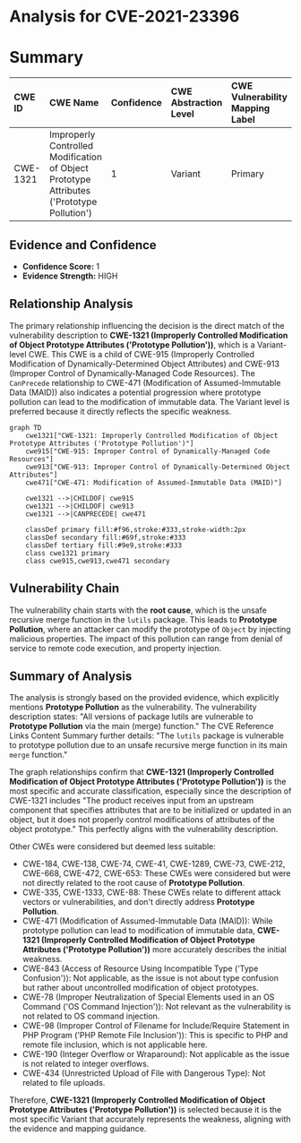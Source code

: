 # Analysis for CVE-2021-23396

# Summary
| CWE ID  | CWE Name                                                                                | Confidence | CWE Abstraction Level | CWE Vulnerability Mapping Label | CWE-Vulnerability Mapping Notes |
| :------- | :--------------------------------------------------------------------------------------- | :--------- | :---------------------- | :------------------------------ | :------------------------------ |
| CWE-1321 | Improperly Controlled Modification of Object Prototype Attributes ('Prototype Pollution') | 1          | Variant               | Primary                       | Allowed                       |

## Evidence and Confidence

*   **Confidence Score:** 1
*   **Evidence Strength:** HIGH

## Relationship Analysis
The primary relationship influencing the decision is the direct match of the vulnerability description to **CWE-1321 (Improperly Controlled Modification of Object Prototype Attributes ('Prototype Pollution'))**, which is a Variant-level CWE. This CWE is a child of CWE-915 (Improperly Controlled Modification of Dynamically-Determined Object Attributes) and CWE-913 (Improper Control of Dynamically-Managed Code Resources). The `CanPrecede` relationship to CWE-471 (Modification of Assumed-Immutable Data (MAID)) also indicates a potential progression where prototype pollution can lead to the modification of immutable data. The Variant level is preferred because it directly reflects the specific weakness.

```mermaid
graph TD
    cwe1321["CWE-1321: Improperly Controlled Modification of Object Prototype Attributes ('Prototype Pollution')"]
    cwe915["CWE-915: Improper Control of Dynamically-Managed Code Resources"]
    cwe913["CWE-913: Improper Control of Dynamically-Determined Object Attributes"]
    cwe471["CWE-471: Modification of Assumed-Immutable Data (MAID)"]

    cwe1321 -->|CHILDOF| cwe915
    cwe1321 -->|CHILDOF| cwe913
    cwe1321 -->|CANPRECEDE| cwe471
    
    classDef primary fill:#f96,stroke:#333,stroke-width:2px
    classDef secondary fill:#69f,stroke:#333
    classDef tertiary fill:#9e9,stroke:#333
    class cwe1321 primary
    class cwe915,cwe913,cwe471 secondary
```

## Vulnerability Chain
The vulnerability chain starts with the **root cause**, which is the unsafe recursive merge function in the `lutils` package. This leads to **Prototype Pollution**, where an attacker can modify the prototype of `Object` by injecting malicious properties. The impact of this pollution can range from denial of service to remote code execution, and property injection.

## Summary of Analysis
The analysis is strongly based on the provided evidence, which explicitly mentions **Prototype Pollution** as the vulnerability. The vulnerability description states: "All versions of package lutils are vulnerable to **Prototype Pollution** via the main (merge) function." The CVE Reference Links Content Summary further details: "The `lutils` package is vulnerable to prototype pollution due to an unsafe recursive merge function in its main `merge` function."

The graph relationships confirm that **CWE-1321 (Improperly Controlled Modification of Object Prototype Attributes ('Prototype Pollution'))** is the most specific and accurate classification, especially since the description of CWE-1321 includes "The product receives input from an upstream component that specifies attributes that are to be initialized or updated in an object, but it does not properly control modifications of attributes of the object prototype." This perfectly aligns with the vulnerability description.

Other CWEs were considered but deemed less suitable:

*   CWE-184, CWE-138, CWE-74, CWE-41, CWE-1289, CWE-73, CWE-212, CWE-668, CWE-472, CWE-653: These CWEs were considered but were not directly related to the root cause of **Prototype Pollution**.
*   CWE-335, CWE-1333, CWE-88: These CWEs relate to different attack vectors or vulnerabilities, and don't directly address **Prototype Pollution**.
*   CWE-471 (Modification of Assumed-Immutable Data (MAID)): While prototype pollution can lead to modification of immutable data, **CWE-1321 (Improperly Controlled Modification of Object Prototype Attributes ('Prototype Pollution'))** more accurately describes the initial weakness.
*   CWE-843 (Access of Resource Using Incompatible Type ('Type Confusion')): Not applicable, as the issue is not about type confusion but rather about uncontrolled modification of object prototypes.
*   CWE-78 (Improper Neutralization of Special Elements used in an OS Command ('OS Command Injection')): Not relevant as the vulnerability is not related to OS command injection.
*   CWE-98 (Improper Control of Filename for Include/Require Statement in PHP Program ('PHP Remote File Inclusion')): This is specific to PHP and remote file inclusion, which is not applicable here.
*   CWE-190 (Integer Overflow or Wraparound): Not applicable as the issue is not related to integer overflows.
*   CWE-434 (Unrestricted Upload of File with Dangerous Type): Not related to file uploads.

Therefore, **CWE-1321 (Improperly Controlled Modification of Object Prototype Attributes ('Prototype Pollution'))** is selected because it is the most specific Variant that accurately represents the weakness, aligning with the evidence and mapping guidance.